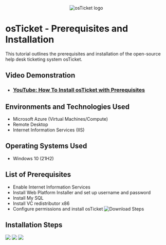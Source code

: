 <p align="center">
<img src="https://i.imgur.com/Clzj7Xs.png" alt="osTicket logo"/>
</p>

<h1>osTicket - Prerequisites and Installation</h1>
This tutorial outlines the prerequisites and installation of the open-source help desk ticketing system osTicket.<br />


<h2>Video Demonstration</h2>

- ### [YouTube: How To Install osTicket with Prerequisites](https://www.youtube.com)

<h2>Environments and Technologies Used</h2>

- Microsoft Azure (Virtual Machines/Compute)
- Remote Desktop
- Internet Information Services (IIS)

<h2>Operating Systems Used </h2>

- Windows 10</b> (21H2)

<h2>List of Prerequisites</h2>

- Enable Internet Information Services
- Install Web Platform Installer and set up username and password
- Install My SQL
- Install VC redistributor x86
- Configure permissions and install osTicket
![Download Steps](https://github.com/talberto82/osTicket--Prerequisites/assets/145931417/17c81e4d-4a8d-4284-9995-17789575c941)

<h2>Installation Steps</h2>
<img src="https://github.com/talberto82/osTicket--Prerequisites/assets/145931417/0d3876e2-64f1-49ef-a0da-8f102cfbb159 alt="osTicket logo"/>
<img src="https://github.com/talberto82/osTicket--Prerequisites/assets/145931417/a0cd1c5d-4608-4bc2-af97-c4219a9a34b9 alt="osTicket logo"/>
<img src="https://github.com/talberto82/osTicket--Prerequisites/assets/145931417/dcb4783a-968f-4a58-a4a8-e5b00e3e7fd6 alt="osTicket logo"/>


